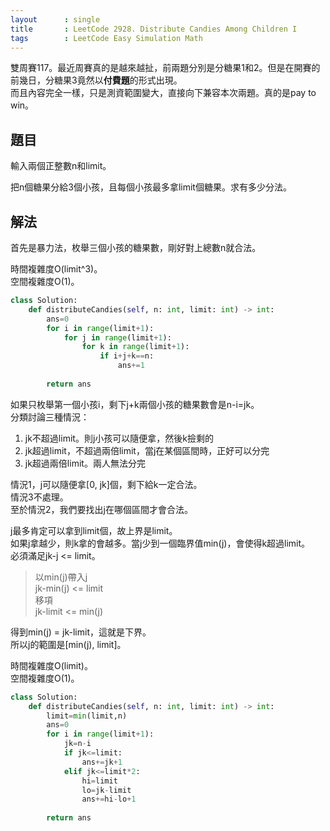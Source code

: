 ```yaml
---
layout      : single
title       : LeetCode 2928. Distribute Candies Among Children I
tags        : LeetCode Easy Simulation Math
---
```

雙周賽117。最近周賽真的是越來越扯，前兩題分別是分糖果1和2。但是在開賽的前幾日，分糖果3竟然以**付費題**的形式出現。  
而且內容完全一樣，只是測資範圍變大，直接向下兼容本次兩題。真的是pay to win。  

## 題目

輸入兩個正整數n和limit。  

把n個糖果分給3個小孩，且每個小孩最多拿limit個糖果。求有多少分法。  

## 解法

首先是暴力法，枚舉三個小孩的糖果數，剛好對上總數n就合法。  

時間複雜度O(limit^3)。  
空間複雜度O(1)。  

```python
class Solution:
    def distributeCandies(self, n: int, limit: int) -> int:
        ans=0
        for i in range(limit+1):
            for j in range(limit+1):
                for k in range(limit+1):
                    if i+j+k==n:
                        ans+=1
                        
        return ans
```

如果只枚舉第一個小孩i，剩下j+k兩個小孩的糖果數會是n-i=jk。  
分類討論三種情況：  

1. jk不超過limit。則j小孩可以隨便拿，然後k撿剩的  
2. jk超過limit，不超過兩倍limit，當j在某個區間時，正好可以分完  
3. jk超過兩倍limit。兩人無法分完  

情況1，j可以隨便拿[0, jk]個，剩下給k一定合法。  
情況3不處理。  
至於情況2，我們要找出j在哪個區間才會合法。  

j最多肯定可以拿到limit個，故上界是limit。  
如果j拿越少，則k拿的會越多。當j少到一個臨界值min(j)，會使得k超過limit。  
必須滿足jk-j <= limit。  

> 以min(j)帶入j  
> jk-min(j) <= limit  
> 移項  
> jk-limit <= min(j)  

得到min(j) = jk-limit，這就是下界。  
所以j的範圍是[min(j), limit]。  

時間複雜度O(limit)。  
空間複雜度O(1)。  

```python
class Solution:
    def distributeCandies(self, n: int, limit: int) -> int:
        limit=min(limit,n)
        ans=0
        for i in range(limit+1):
            jk=n-i
            if jk<=limit:
                ans+=jk+1
            elif jk<=limit*2:
                hi=limit
                lo=jk-limit
                ans+=hi-lo+1
                
        return ans
```
